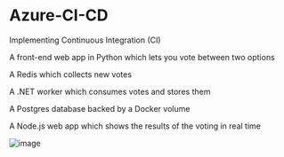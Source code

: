 # Azure-CI-CD

Implementing Continuous Integration (CI)

A front-end web app in Python which lets you vote between two options

A Redis which collects new votes

A .NET worker which consumes votes and stores them

A Postgres database backed by a Docker volume

A Node.js web app which shows the results of the voting in real time

![image](https://github.com/user-attachments/assets/5312bf3a-87e7-41b8-ad1a-a86c63a9a152)

